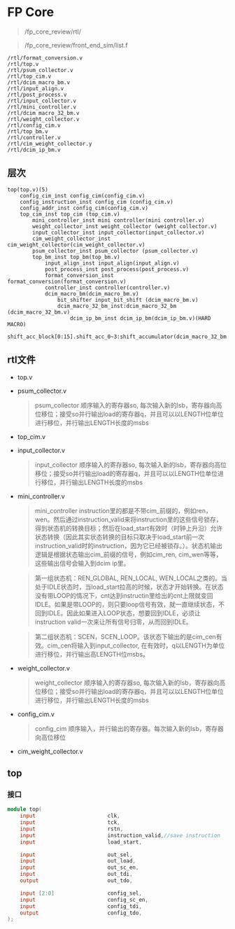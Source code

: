 # FP Core

> /fp_core_review/rtl/

> /fp_core_review/front_end_sim/list.f

```text
/rtl/format_conversion.v
/rtl/top.v
/rtl/psum_collector.v
/rtl/top_cim.v
/rtl/dcim_macro_bm.v
/rtl/input_align.v
/rtl/post_process.v
/rtl/input_collector.v
/rtl/mini_controller.v
/rtl/dcim macro_32_bm.v
/rtl/weight_collector.v
/rtl/config_cim.v
/rtl/top_bm.v
/rtl/controller.v
/rtl/cim_weight_collector.y
/rtl/dcim_ip_bm.v
```

## 层次

```text
top(top.v)(5)
    config_cim_inst config_cim(config_cim.v)
    config_instruction_inst config_cim (config_cim.v)
    config_addr_inst config_cim(config_cim.v)
    top_cim_inst top_cim (top_cim.v)
        mini_controller_inst mini controller(mini controller.v)
        weight_collector_inst weight_collector (weight collector.v)
        input_collector_inst input_collector(input_collector.v)
        cim_weight_collector_inst cim_weight_collector(cim_weight_collector.v)
        psum_collector_inst psum_collector (psum_collector.v)
        top_bm_inst top_bm(top_bm.v)
            input_align_inst input_align(input_align.v)
            post_process_inst post_process(post_process.v)
            format_conversion_inst format_conversion(format_conversion.v)
            controller_inst controller(controller.v)
            dcim_macro_bm(dcim_macro_bm.v)
                bit_shifter input_bit_shift (dcim_macro_bm.v)
                dcim_macro_32_bm_inst:dcim_macro_32_bm (dcim_macro_32_bm.v)
                    dcim_ip_bm_inst dcim_ip_bm(dcim_ip_bm.v)(HARD MACRO)
                    shift_acc_block[0:15].shift_acc_0~3:shift_accumulator(dcim_macro_32_bm.v)
```

## rtl文件

- top.v
- psum_collector.v
  > psum_collector 顺序输入的寄存器so, 每次输入新的lsb，寄存器向高位移位；接受so并行输出load的寄存器q，并且可以以LENGTH位单位进行移位，并行输出LENGTH长度的msbs
- top_cim.v
- input_collector.v
  > input_collector 顺序输入的寄存器so, 每次输入新的lsb，寄存器向高位移位；接受so并行输出load的寄存器q，并且可以以LENGTH位单位进行移位，并行输出LENGTH长度的msbs
- mini_controller.v
  > mini_controller instruction里的都是不带cim_前缀的，例如ren，wen。然后通过instruction_valid来将instruction里的这些信号锁存，得到状态机的转换目标；然后在load_start有效时（时钟上升沿）允许状态转换（因此其实状态转换的目标只取决于load_start前一次instruction_valid时的instruction，因为它已经被锁存。）。状态机输出逻辑是根据状态输出cim_前缀的信号，例如cim_ren, cim_wen等等，这些输出信号会输入到dcim ip里。

  > 第一组状态机：REN_GLOBAL, REN_LOCAL, WEN_LOCAL之类的。当处于IDLE状态时，当load_start拉高的时候，状态才开始转换。在状态没有带LOOP的情况下，cnt达到instructin里给出的cnt上限就变回IDLE。如果是带LOOP的，则只要loop信号有效，就一直继续状态，不回到IDLE。因此如果进入LOOP状态，想要回到IDLE，必须让instruction valid一次来让所有信号归零，从而回到IDLE。

  > 第二组状态机：SCEN，SCEN_LOOP。该状态下输出的是cim_cen有效。cim_cen将输入到input_collector, 在有效时，q以LENGTH为单位进行移位，并行输出高LENGTH位msbs。
- weight_collector.v
  > weight_collector 顺序输入的寄存器so, 每次输入新的lsb，寄存器向高位移位；接受so并行输出load的寄存器q，并且可以以LENGTH位单位进行移位，并行输出LENGTH长度的msbs
- config_cim.v
  > config_cim 顺序输入，并行输出的寄存器。每次输入新的lsb，寄存器向高位移位
- cim_weight_collector.v

## top

### 接口

```verilog
module top(
    input                       clk,
    input                       tck,
    input                       rstn,
    input                       instruction_valid,//save instruction
    input                       load_start,

    input                       out_sel,
    input                       out_load,
    input                       out_sc_en,
    input                       out_tdi,
    output                      out_tdo,

    input [2:0]                 config_sel,
    input                       config_sc_en,
    input                       config_tdi,
    output                      config_tdo,
);
```


